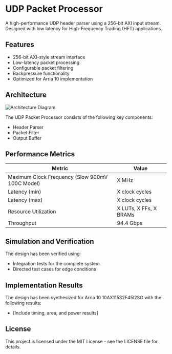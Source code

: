 # UDP Packet Processor

A high-performance UDP header parser using a 256-bit AXI input stream. Designed with low latency for High-Frequency Trading (HFT) applications.

## Features

- 256-bit AXI-style stream interface
- Low-latency packet processing
- Configurable packet filtering
- Backpressure functionality
- Optimized for Arria 10 implementation

## Architecture

![Architecture Diagram](docs/architecture.png)

The UDP Packet Processor consists of the following key components:
- Header Parser
- Packet Filter
- Output Buffer

## Performance Metrics

| Metric | Value |
|--------|-------|
| Maximum Clock Frequency (Slow 900mV 100C Model) | X MHz |
| Latency (min) | X clock cycles |
| Latency (max) | X clock cycles |
| Resource Utilization | X LUTs, X FFs, X BRAMs |
| Throughput | 94.4 Gbps |

## Simulation and Verification

The design has been verified using:
- Integration tests for the complete system
- Directed test cases for edge conditions

## Implementation Results

The design has been synthesized for Arria 10 10AX115S2F45I2SG with the following results:
- [Include timing, area, and power results]


## License

This project is licensed under the MIT License - see the LICENSE file for details.
```
